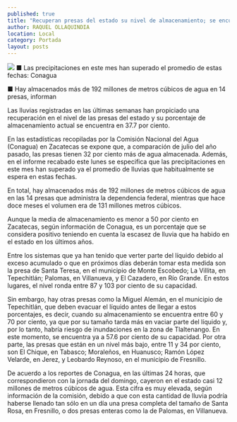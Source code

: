 ```yaml
---
published: true
title: "Recuperan presas del estado su nivel de almacenamiento; se encuentran en 37.7%"
author: RAQUEL OLLAQUINDIA
location: Local
category: Portada
layout: posts
---
```


![](http://i.imgur.com/ZO42HYrm.jpg)
■ Las precipitaciones en este mes han superado el promedio de estas fechas: Conagua

■ Hay almacenados más de 192 millones de metros cúbicos de agua en 14 presas, informan

Las lluvias registradas en las últimas semanas han propiciado una recuperación en el nivel de las presas del estado y su porcentaje de almacenamiento actual se encuentra en 37.7 por ciento.

En las estadísticas recopiladas por la Comisión Nacional del Agua (Conagua) en Zacatecas se expone que, a comparación de julio del año pasado, las presas tienen 32 por ciento más de agua almacenada. Además, en el informe recabado este lunes se especifica que las precipitaciones en este mes han superado ya el promedio de lluvias que habitualmente se espera en estas fechas.

En total, hay almacenados más de 192 millones de metros cúbicos de agua en las 14 presas que administra la dependencia federal, mientras que hace doce meses el volumen era de 131 millones metros cúbicos.

Aunque la media de almacenamiento es menor a 50 por ciento en Zacatecas, según información de Conagua, es un porcentaje que se considera positivo teniendo en cuenta la escasez de lluvia que ha habido en el estado en los últimos años.

Entre los sistemas que ya han tenido que verter parte del líquido debido al exceso acumulado o que en próximos días deberán tomar esta medida son la presa de Santa Teresa, en el municipio de Monte Escobedo; La Villita, en Tepechitlán; Palomas, en Villanueva, y El Cazadero, en Río Grande. En estos lugares, el nivel ronda entre 87 y 103 por ciento de su capacidad.

Sin embargo, hay otras presas como la Miguel Alemán, en el municipio de Tepechitlán, que deben evacuar el líquido antes de llegar a estos porcentajes, es decir, cuando su almacenamiento se encuentra entre 60 y 70 por ciento, ya que por su tamaño tarda más en vaciar parte del líquido y, por lo tanto, habría riesgo de inundaciones en la zona de Tlaltenango. En este momento, se encuentra ya a 57.6 por ciento de su capacidad.
Por otra parte, las presas que están en un nivel más bajo, entre 11 y 34 por ciento, son El Chique, en Tabasco; Moraleños, en Huanusco; Ramón López Velarde, en Jerez, y Leobardo Reynoso, en el municipio de Fresnillo.

De acuerdo a los reportes de Conagua, en las últimas 24 horas, que correspondieron con la jornada del domingo, cayeron en el estado casi 12 millones de metros cúbicos de agua. Esta cifra es muy elevada, según información de la comisión, debido a que con esta cantidad de lluvia podría haberse llenado tan sólo en un día una presa completa del tamaño de Santa Rosa, en Fresnillo, o dos presas enteras como la de Palomas, en Villanueva.
